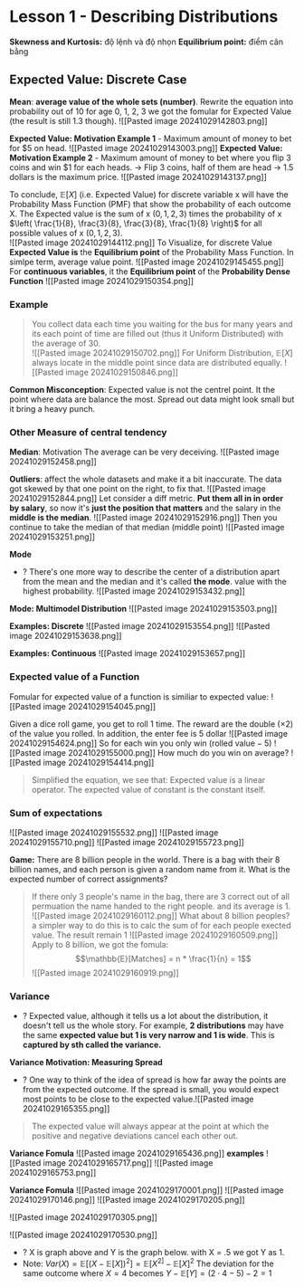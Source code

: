 # Lesson 1 - Describing Distributions
**Skewness and Kurtosis:** độ lệnh và độ nhọn
**Equilibrium point:** điểm cân bằng
## Expected Value: Discrete Case
**Mean**: **average value of the whole sets (number)**. Rewrite the equation into probability out of 10 for age 0, 1, 2, 3 we got the fomular for Expected Value (the result is still 1.3 though).
![[Pasted image 20241029142803.png]]

**Expected Value: Motivation Example 1** -  Maximum amount of money to bet for $5 on head.
![[Pasted image 20241029143003.png]]
**Expected Value: Motivation Example 2** - Maximum amount of money to bet where you flip 3 coins and win $1 for each heads. 
-> Flip 3 coins, half of them are head -> 1.5 dollars is the maximum price.
![[Pasted image 20241029143137.png]]

To conclude, $\mathbb{E}[X]$ (i.e. Expected Value) for discrete variable x will have the Probability Mass Function (PMF) that show the probability of each outcome X. The Expected value is the sum of x $(0,1,2,3)$ times the probability of x $\left( \frac{1}{8}, \frac{3}{8}, \frac{3}{8}, \frac{1}{8} \right)$ for all possible values of x $(0, 1, 2, 3)$.   
![[Pasted image 20241029144112.png]]
To Visualize, for discrete Value **Expected Value is** the **Equilibrium point** of the Probability Mass Function. In simlpe term, average value point.
![[Pasted image 20241029145455.png]]
For **continuous variables**, it the **Equilibrium point** of the **Probability Dense Function**
![[Pasted image 20241029150354.png]]
### Example
>You collect data each time you waiting for the bus for many years and its each point of time are filled out (thus it Uniform Distributed) with the average of 30.  
![[Pasted image 20241029150702.png]]
>For Uniform Distribution, $\mathbb{E}[X]$ always locate in the middle point since data are distributed equally. 
![[Pasted image 20241029150846.png]]

**Common Misconception**: Expected value is not the centrel point. It the point where data are balance the most. Spread out data might look small but it bring a heavy punch.

### Other Measure of central tendency
**Median**: Motivation
The average can be very deceiving.
![[Pasted image 20241029152458.png]]

**Outliers**: affect the whole datasets and make it a bit inaccurate. The data got skewed by that one point on the right, to fix that.
![[Pasted image 20241029152844.png]]
Let consider a diff metric. **Put them all in in order by salary**, so now it's **just the position that matters** and the salary in the **middle is the median**. 
![[Pasted image 20241029152916.png]]
Then you continue to take the median of that median (middle point)
![[Pasted image 20241029153251.png]]

**Mode**
+ ? There's one more way to describe the center of a distribution apart from the mean and the median and it's called **the mode**. 
	value with the highest probability.
	![[Pasted image 20241029153432.png]]

**Mode: Multimodel Distribution**
![[Pasted image 20241029153503.png]]

**Examples: Discrete**
![[Pasted image 20241029153554.png]]
![[Pasted image 20241029153638.png]]

**Examples: Continuous**
![[Pasted image 20241029153657.png]]

### Expected value of a Function
Fomular for expected value of a function is similiar to expected value:
![[Pasted image 20241029154045.png]]

Given a dice roll game, you get to roll 1 time. The reward are the double ($\times2$) of the value you rolled. In addition, the enter fee is 5 dollar
![[Pasted image 20241029154624.png]]
So for each win you only win ($\text{rolled value} - 5$)
![[Pasted image 20241029155000.png]]
How much do you win on average?
![[Pasted image 20241029154414.png]]
>Simplified the equation, we see that:
  Expected value is a linear operator. The expected value of constant is the constant itself.

### Sum of expectations
![[Pasted image 20241029155532.png]]
![[Pasted image 20241029155710.png]]
![[Pasted image 20241029155723.png]]

**Game:** There are 8 billion people in the world. There is a bag with their 8 billion names, and each person is given a random name from it.
What is the expected number of correct assignments?
>If there only 3 people's name in the bag, there are 3 correct out of all permuation the name handed to the right people. and its average is 1.
![[Pasted image 20241029160112.png]]
> What about 8 billion peoples? a simpler way to do this is to calc the sum of for each people exected value. The result remain 1
![[Pasted image 20241029160509.png]]
> Apply to 8 billion, we got the fomula: $$\mathbb{E}[Matches] = n * \frac{1}{n} = 1$$
> ![[Pasted image 20241029160919.png]]

### Variance
+ ? Expected value, although it tells us a lot about the distribution, it doesn't tell us the whole story. For example, **2 distributions** may have the same **expected value but 1 is very narrow and 1 is wide**. This is **captured by sth called the variance.** 

**Variance Motivation: Measuring Spread**
+ ? One way to think of the idea of spread is how far away the points are from the expected outcome. If the spread is small, you would expect most points to be close to the expected value.![[Pasted image 20241029165355.png]]
> The expected value will always appear at the point at which the positive and negative deviations cancel each other out.  

**Variance Fomula**
![[Pasted image 20241029165436.png]]
**examples**
![[Pasted image 20241029165717.png]]
![[Pasted image 20241029165753.png]]

**Variance Fomula**
![[Pasted image 20241029170001.png]]
![[Pasted image 20241029170146.png]]
![[Pasted image 20241029170205.png]]

![[Pasted image 20241029170305.png]]

![[Pasted image 20241029170530.png]]
+ ? X is graph above and Y is the graph below. with X = .5 we got Y as 1. 
+ Note: $Var(X) = \mathbb{E}[(X - \mathbb{E}[X])^{2}]=\mathbb{E}[X^{2]}- \mathbb{E}[X]^2$
The deviation for the same outcome where $X=4$ becomes $Y - \mathbb{E}[Y]=(2⋅4−5)−2=1$

